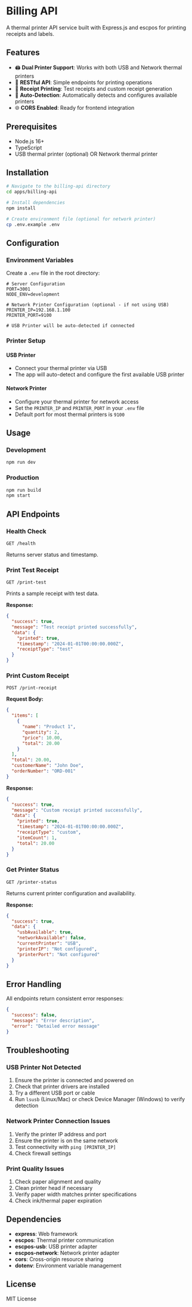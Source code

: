 # Billing API

A thermal printer API service built with Express.js and escpos for printing receipts and labels.

## Features

- 🖨️ **Dual Printer Support**: Works with both USB and Network thermal printers
- 📡 **RESTful API**: Simple endpoints for printing operations
- 🧾 **Receipt Printing**: Test receipts and custom receipt generation
- 🔧 **Auto-Detection**: Automatically detects and configures available printers
- 🌐 **CORS Enabled**: Ready for frontend integration

## Prerequisites

- Node.js 16+ 
- TypeScript
- USB thermal printer (optional) OR Network thermal printer

## Installation

```bash
# Navigate to the billing-api directory
cd apps/billing-api

# Install dependencies
npm install

# Create environment file (optional for network printer)
cp .env.example .env
```

## Configuration

### Environment Variables

Create a `.env` file in the root directory:

```env
# Server Configuration
PORT=3001
NODE_ENV=development

# Network Printer Configuration (optional - if not using USB)
PRINTER_IP=192.168.1.100
PRINTER_PORT=9100

# USB Printer will be auto-detected if connected
```

### Printer Setup

#### USB Printer
- Connect your thermal printer via USB
- The app will auto-detect and configure the first available USB printer

#### Network Printer
- Configure your thermal printer for network access
- Set the `PRINTER_IP` and `PRINTER_PORT` in your `.env` file
- Default port for most thermal printers is `9100`

## Usage

### Development

```bash
npm run dev
```

### Production

```bash
npm run build
npm start
```

## API Endpoints

### Health Check
```
GET /health
```
Returns server status and timestamp.

### Print Test Receipt
```
GET /print-test
```
Prints a sample receipt with test data.

**Response:**
```json
{
  "success": true,
  "message": "Test receipt printed successfully",
  "data": {
    "printed": true,
    "timestamp": "2024-01-01T00:00:00.000Z",
    "receiptType": "test"
  }
}
```

### Print Custom Receipt
```
POST /print-receipt
```

**Request Body:**
```json
{
  "items": [
    {
      "name": "Product 1",
      "quantity": 2,
      "price": 10.00,
      "total": 20.00
    }
  ],
  "total": 20.00,
  "customerName": "John Doe",
  "orderNumber": "ORD-001"
}
```

**Response:**
```json
{
  "success": true,
  "message": "Custom receipt printed successfully",
  "data": {
    "printed": true,
    "timestamp": "2024-01-01T00:00:00.000Z",
    "receiptType": "custom",
    "itemCount": 1,
    "total": 20.00
  }
}
```

### Get Printer Status
```
GET /printer-status
```

Returns current printer configuration and availability.

**Response:**
```json
{
  "success": true,
  "data": {
    "usbAvailable": true,
    "networkAvailable": false,
    "currentPrinter": "USB",
    "printerIP": "Not configured",
    "printerPort": "Not configured"
  }
}
```

## Error Handling

All endpoints return consistent error responses:

```json
{
  "success": false,
  "message": "Error description",
  "error": "Detailed error message"
}
```

## Troubleshooting

### USB Printer Not Detected
1. Ensure the printer is connected and powered on
2. Check that printer drivers are installed
3. Try a different USB port or cable
4. Run `lsusb` (Linux/Mac) or check Device Manager (Windows) to verify detection

### Network Printer Connection Issues
1. Verify the printer IP address and port
2. Ensure the printer is on the same network
3. Test connectivity with `ping [PRINTER_IP]`
4. Check firewall settings

### Print Quality Issues
1. Check paper alignment and quality
2. Clean printer head if necessary
3. Verify paper width matches printer specifications
4. Check ink/thermal paper expiration

## Dependencies

- **express**: Web framework
- **escpos**: Thermal printer communication
- **escpos-usb**: USB printer adapter  
- **escpos-network**: Network printer adapter
- **cors**: Cross-origin resource sharing
- **dotenv**: Environment variable management

## License

MIT License
